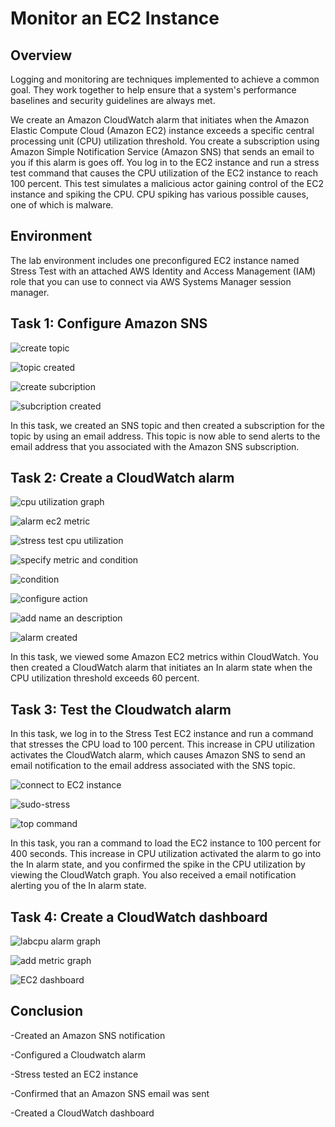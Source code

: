 # Monitor an EC2 Instance
## Overview
Logging and monitoring are techniques implemented to achieve a common goal. They work together to help ensure that a system's performance baselines and security guidelines are always met. 

We create an Amazon CloudWatch alarm that initiates when the Amazon Elastic Compute Cloud (Amazon EC2) instance exceeds a specific central processing unit (CPU) utilization threshold. You create a subscription using Amazon Simple Notification Service (Amazon SNS) that sends an email to you if this alarm is goes off. You log in to the EC2 instance and run a stress test command that causes the CPU utilization of the EC2 instance to reach 100 percent.
This test simulates a malicious actor gaining control of the EC2 instance and spiking the CPU. CPU spiking has various possible causes, one of which is malware.

## Environment

The lab environment includes one preconfigured EC2 instance named Stress Test with an attached AWS Identity and Access Management (IAM) role that you can use to connect via AWS Systems Manager session manager.

## Task 1: Configure Amazon SNS
![create topic](https://github.com/Cloud-Xplorer08/Monitor-EC2-Instance/assets/71820244/c65ce2f0-4f3d-4dcb-95fb-05d358f6829f)

![topic created](https://github.com/Cloud-Xplorer08/Monitor-EC2-Instance/assets/71820244/b983855c-5e51-43db-ad5c-6704d9e42f54)

![create subcription](https://github.com/Cloud-Xplorer08/Monitor-EC2-Instance/assets/71820244/21eef77f-d5b8-4b7d-ac64-53d4460673f3)

![subcription created](https://github.com/Cloud-Xplorer08/Monitor-EC2-Instance/assets/71820244/b8720880-bfc7-411f-ac66-58d470f2a1ab)


In this task, we created an SNS topic and then created a subscription for the topic by using an email address. This topic is now able to send alerts to the email address that you associated with the Amazon SNS subscription.

## Task 2: Create a CloudWatch alarm
![cpu utilization graph](https://github.com/Cloud-Xplorer08/Monitor-EC2-Instance/assets/71820244/7481d4a0-910c-4904-8748-96dfdc5df91f)

![alarm ec2 metric](https://github.com/Cloud-Xplorer08/Monitor-EC2-Instance/assets/71820244/230cd677-c0c4-431e-a5fc-08fdab90447a)

![stress test cpu utilization](https://github.com/Cloud-Xplorer08/Monitor-EC2-Instance/assets/71820244/7f8dcbca-58eb-47ef-97f3-d7b8832db6e2)

![specify metric and condition](https://github.com/Cloud-Xplorer08/Monitor-EC2-Instance/assets/71820244/2cd49b57-c3ed-4a3a-960d-2a88f778f1d7)

![condition](https://github.com/Cloud-Xplorer08/Monitor-EC2-Instance/assets/71820244/216f581f-f5ef-467c-9d6e-76a23d954062)

![configure action](https://github.com/Cloud-Xplorer08/Monitor-EC2-Instance/assets/71820244/fcbeb7a8-ebee-4cf4-becc-603c32f03fb5)

![add name an description](https://github.com/Cloud-Xplorer08/Monitor-EC2-Instance/assets/71820244/3286ef03-597d-4248-ba58-2bb897c5ab6c)

![alarm created](https://github.com/Cloud-Xplorer08/Monitor-EC2-Instance/assets/71820244/b1580084-da8a-4251-b381-3346c3749414)

In this task, we viewed some Amazon EC2 metrics within CloudWatch. You then created a CloudWatch alarm that initiates an In alarm state when the CPU utilization threshold exceeds 60 percent. 

## Task 3: Test the Cloudwatch alarm
In this task, we log in to the Stress Test EC2 instance and run a command that stresses the CPU load to 100 percent. This increase in CPU utilization activates the CloudWatch alarm, which causes Amazon SNS to send an email notification to the email address associated with the SNS topic.

![connect to EC2 instance](https://github.com/Cloud-Xplorer08/Monitor-EC2-Instance/assets/71820244/11241927-2158-4f38-89e6-b76ad9804145)

![sudo-stress](https://github.com/Cloud-Xplorer08/Monitor-EC2-Instance/assets/71820244/25fd3aca-0dbb-4752-8d62-3b560705ec7c)

![top command](https://github.com/Cloud-Xplorer08/Monitor-EC2-Instance/assets/71820244/e1fce3b4-b9f1-4801-85a0-3f5b5d130087)


In this task, you ran a command to load the EC2 instance to 100 percent for 400 seconds. This increase in CPU utilization activated the alarm to go into the In alarm state, and you confirmed the spike in the CPU utilization by viewing the CloudWatch graph. You also received a email notification alerting you of the In alarm state.

## Task 4: Create a CloudWatch dashboard

![labcpu alarm graph](https://github.com/Cloud-Xplorer08/Monitor-EC2-Instance/assets/71820244/f1da3417-1438-40ee-ba13-dc2870b22d01)

![add metric graph](https://github.com/Cloud-Xplorer08/Monitor-EC2-Instance/assets/71820244/db4304c3-0f12-4748-bda1-2ffbd1d607db)

![EC2 dashboard](https://github.com/Cloud-Xplorer08/Monitor-EC2-Instance/assets/71820244/65a5fb56-e629-4ea6-b037-2ff70bb9202d)

## Conclusion
-Created an Amazon SNS notification

-Configured a Cloudwatch alarm

-Stress tested an EC2 instance

-Confirmed that an Amazon SNS email was sent

-Created a CloudWatch dashboard




